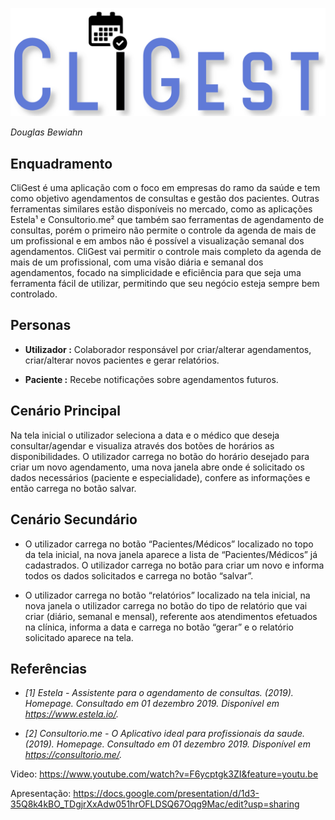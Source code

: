 ![Logo Cligest](https://github.com/dwbewiahn/CliGest/blob/master/%23Images/CliGestLogo1600x550.png)

 *Douglas Bewiahn*

## **Enquadramento**

CliGest é uma aplicação com o foco em empresas do ramo da saúde e tem como objetivo agendamentos de consultas e gestão dos pacientes. Outras ferramentas similares estão disponíveis no mercado, como as aplicações Estela¹ e Consultorio.me² que também sao ferramentas de agendamento de consultas, porém o primeiro não permite o controle da agenda de mais de um profissional e em ambos não é possível a visualização semanal dos agendamentos. CliGest vai permitir o controle mais completo da agenda de mais de um profissional,  com uma visão diária e semanal dos agendamentos, focado na simplicidade e eficiência para que seja uma ferramenta fácil de utilizar, permitindo que seu negócio esteja sempre bem controlado.

## **Personas**

* **Utilizador :** Colaborador responsável por criar/alterar agendamentos, criar/alterar novos pacientes e gerar relatórios.

* **Paciente :** Recebe notificações sobre agendamentos futuros.

## **Cenário Principal**

Na tela inicial o utilizador seleciona a data e o médico que deseja consultar/agendar e visualiza através dos botões de horários as disponibilidades. O utilizador carrega no botão do horário desejado para criar um novo agendamento, uma nova janela abre onde é solicitado os dados necessários (paciente e especialidade), confere as informações e então  carrega no botão salvar. 

## **Cenário Secundário**

* O utilizador carrega no botão “Pacientes/Médicos” localizado no topo da tela inicial, na nova janela aparece a lista de “Pacientes/Médicos” já cadastrados. O utilizador  carrega no botão para criar um novo e informa todos os dados solicitados e carrega no botão “salvar”.

*  O utilizador carrega no botão “relatórios” localizado na tela inicial, na nova janela o utilizador carrega no botão do tipo de relatório que vai criar (diário, semanal e mensal), referente aos atendimentos efetuados na clínica, informa a data e carrega no botão “gerar” e o relatório solicitado aparece na tela.

## **Referências**

* *[1] Estela - Assistente para o agendamento de consultas. (2019). Homepage. Consultado em 01 dezembro 2019. Disponível em  https://www.estela.io/.*

* *[2] Consultorio.me - O Aplicativo ideal para profissionais da saude. (2019). Homepage. Consultado em 01 dezembro 2019. Disponível em https://consultorio.me/.*



Video: https://www.youtube.com/watch?v=F6ycptgk3ZI&feature=youtu.be

Apresentação: https://docs.google.com/presentation/d/1d3-35Q8k4kBO_TDgjrXxAdw051hrOFLDSQ67Oqg9Mac/edit?usp=sharing

